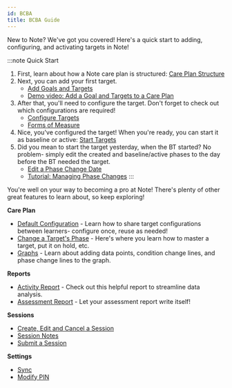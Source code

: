 ```yaml
---
id: BCBA
title: BCBA Guide
---
```


New to Note? We've got you covered! Here's a quick start to adding, configuring, and activating targets in Note!

:::note Quick Start
1. First, learn about how a Note care plan is structured: [Care Plan Structure](CarePlan/CarePlanSetup.md/#care-plan-structure)
2. Next, you can add your first target.
    - [Add Goals and Targets](CarePlan/AddGoalsTargets.md)
    - [Demo video: Add a Goal and Targets to a Care Plan](https://youtu.be/_DCx4QZ3VQA "Title")
3. After that, you'll need to configure the target. Don't forget to check out which configurations are required!
    - [Configure Targets](CarePlan/AddGoalsTargets.md/#configure-targets)
    - [Forms of Measure](CarePlan/FormsOfMeasure.md)
4. Nice, you've configured the target! When you're ready, you can start it as baseline or active: [Start Targets](CarePlan/StartTargetsObjectives)
5. Did you mean to start the target yesterday, when the BT started? No problem- simply edit the created and baseline/active phases to the day before the BT needed the target.
    - [Edit a Phase Change Date](CarePlan/TargetPhases/#edit-a-phase-change-date)
    - [Tutorial: Managing Phase Changes](https://www.canva.com/design/DAGXBkZWbjU/oX76yJfeVK0KW1aB3QsF0g/view?utm_content=DAGXBkZWbjU&utm_campaign=designshare&utm_medium=link&utm_source=viewer)
:::

You're well on your way to becoming a pro at Note! There's plenty of other great features to learn about, so keep exploring!

**Care Plan**
- [Default Configuration](CarePlan/DefaultConfiguration.md) - Learn how to share target configurations between learners- configure once, reuse as needed!
- [Change a Target's Phase](CarePlan/TargetPhases.md/#change-a-target's-phase) - Here's where you learn how to master a target, put it on hold, etc.
- [Graphs](CarePlan/Graphs.md) - Learn about adding data points, condition change lines, and phase change lines to the graph.

**Reports**
- [Activity Report](Reports/ActivityReport.md) - Check out this helpful report to streamline data analysis.
- [Assessment Report](Reports/AssessmentReport.md) - Let your assessment report write itself!

**Sessions**
- [Create, Edit and Cancel a Session](Session/CreateEditCancelSession.md)
- [Session Notes](Session/SessionNotes.md/#bcba-sessions)
- [Submit a Session](Session/SubmitSession.md)

**Settings**
- [Sync](Settings/Sync.md)
- [Modify PIN](Settings/ModifyPIN.md)
